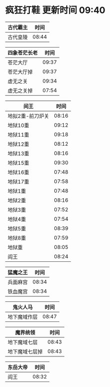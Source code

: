 # 疯狂打鞋 更新时间 09:40

| 古代霸主   | 时间    |
|--------|-------|
| 古代皇陵 | 08:44 |

| 四象苍茫长老   | 时间    |
|--------|-------|
| 苍茫大厅 | 09:37 |
| 苍茫大厅掉 | 09:37 |
| 虚无之关 | 09:34 |
| 虚无之关掉 | 07:54 |

| 间王   | 时间    |
|--------|-------|
| 地拟2重-前刀炉关 | 08:16 |
| 地狱10重 | 09:12 |
| 地狱11重 | 09:18 |
| 地狱12重 | 08:12 |
| 地狱13重 | 08:16 |
| 地狱15重 | 09:30 |
| 地狱16重 | 07:48 |
| 地狱17重 | 07:58 |
| 地狱1重 | 07:48 |
| 地狱2重 | 08:16 |
| 地狱3重 | 07:52 |
| 地狱4重 | 07:54 |
| 地狱5重 | 08:39 |
| 地狱8重 | 07:59 |
| 地狱重 | 08:05 |
| 阎王 | 08:24 |

| 猛魔之王   | 时间    |
|--------|-------|
| 兵面麻宫 | 08:34 |
| 铁血魔宫 | 08:34 |

| 鬼火人马   | 时间    |
|--------|-------|
| 地下魔域作层 | 08:47 |

| 魔界统领   | 时间    |
|--------|-------|
| 地下魔域七层 | 08:43 |
| 地下魔域七层掉 | 08:43 |

| 东岳大帝   | 时间    |
|--------|-------|
| 阎王 | 08:32 |